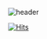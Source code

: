 ![header](https://capsule-render.vercel.app/api?type=venom&color=auto&height=300&section=header&text=hyeonjin%20park&fontSize=90)

[![Hits](https://hits.seeyoufarm.com/api/count/incr/badge.svg?url=https%3A%2F%2Fgithub.com%2Fhgggny&count_bg=%23AE5656&title_bg=%23555555&icon=&icon_color=%23E7E7E7&title=hits&edge_flat=false)](https://hits.seeyoufarm.com)
